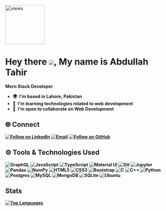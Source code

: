 <a href="https://github.com/Abduullaahh"><img alt="views" title="Github views" src="https://komarev.com/ghpvc/?username=Abduullaahh&style=flat-square" width="125"/></a>

Hey there ![](https://user-images.githubusercontent.com/18350557/176309783-0785949b-9127-417c-8b55-ab5a4333674e.gif), My name is Abdullah Tahir
======================================================================================================================================
<strong>Mern Stack Developer<strong/><br>

* 🌍  I'm based in Lahore, Pakistan
* 🧠  I'm learning technologies related to web development
* 🤝  I'm open to collaborate on Web Development

<h2 align="left">🌐 Connect</h2>
<p align="left">
  <a href="https://www.linkedin.com/in/abdullah-tahirrr/"><img title="Follow on LinkedIn" src="https://img.shields.io/badge/LinkedIn-0077B5?style=for-the-badge&logo=linkedin&logoColor=white"/></a>
  <a href="mailto:hafizabdullahtahir@gmail.com"><img title="Email" src="https://img.shields.io/badge/Gmail-D14836?style=for-the-badge&logo=gmail&logoColor=white"/></a>
  <a href="https://github.com/Abduullaahh"><img title="Follow on GitHub" src="https://img.shields.io/badge/GitHub-100000?style=for-the-badge&logo=github&logoColor=white"/></a>
</p>

## ⚙️ Tools & Technologies Used

<!--
<p align="left">
 <a href="#"><img title="Tools and Technologies Abdullah worked on" src="https://i.ibb.co/YQwsbyt/new.png"/></a>
</p>
-->

<p align="left">
<img alt="GraphQL" src="https://img.shields.io/badge/graphql-%23E10098.svg?&style=for-the-badge&logo=graphql&logoColor=%23F7DF1E"/>
<img alt="JavaScript" src="https://img.shields.io/badge/javascript%20-%23323330.svg?&style=for-the-badge&logo=javascript&logoColor=%23F7DF1E"/>
<img alt="TypeScript" src="https://img.shields.io/badge/typescript%20-%23007ACC.svg?&style=for-the-badge&logo=typescript&logoColor=white"/>
<img alt="Material UI" src="https://img.shields.io/badge/material%20ui%20-%230081CB.svg?&style=for-the-badge&logo=material-ui&logoColor=white"/>
<img alt="Git" src="https://img.shields.io/badge/git%20-%23F05033.svg?&style=for-the-badge&logo=git&logoColor=white"/>
<img alt="Jupyter" src="https://img.shields.io/badge/Jupyter%20-%23F37626.svg?&style=for-the-badge&logo=Jupyter&logoColor=white" />
<img alt="Pandas" src="https://img.shields.io/badge/pandas%20-%23150458.svg?&style=for-the-badge&logo=pandas&logoColor=white" />
<img alt="NumPy" src="https://img.shields.io/badge/numpy%20-%23013243.svg?&style=for-the-badge&logo=numpy&logoColor=white" />
<img alt="HTML5" src="https://img.shields.io/badge/html5%20-%23E34F26.svg?&style=for-the-badge&logo=html5&logoColor=white"/>
<img alt="CSS3" src="https://img.shields.io/badge/css3%20-%231572B6.svg?&style=for-the-badge&logo=css3&logoColor=white"/>
<img alt="Bootstrap" src="https://img.shields.io/badge/bootstrap%20-%23563D7C.svg?&style=for-the-badge&logo=bootstrap&logoColor=white"/>
<img alt="C" src="https://img.shields.io/badge/c%20-%2300599C.svg?&style=for-the-badge&logo=c&logoColor=white"/>
<img alt="C++" src="https://img.shields.io/badge/c++%20-%2300599C.svg?&style=for-the-badge&logo=c%2B%2B&ogoColor=white"/>
<img alt="Python" src="https://img.shields.io/badge/python%20-%2314354C.svg?&style=for-the-badge&logo=python&logoColor=white"/>
<img alt="Postgres" src ="https://img.shields.io/badge/postgres-%23316192.svg?&style=for-the-badge&logo=postgresql&logoColor=white"/>
<img alt="MySQL" src="https://img.shields.io/badge/mysql-%2300f.svg?&style=for-the-badge&logo=mysql&logoColor=white"/>
<img alt="MongoDB" src ="https://img.shields.io/badge/MongoDB-%234ea94b.svg?&style=for-the-badge&logo=mongodb&logoColor=white"/>
<img alt="SQLite" src ="https://img.shields.io/badge/sqlite-%2307405e.svg?&style=for-the-badge&logo=sqlite&logoColor=white"/>
<img alt="Ubuntu" src="https://img.shields.io/badge/Ubuntu-E95420?style=for-the-badge&logo=ubuntu&logoColor=white" />
 </a>
</p>


## Stats

<a href="https://github.com/Abduullaahh" align="left"><img src="https://github-readme-stats.vercel.app/api/top-langs/?username=Abduullaahh&langs_count=10&title_color=0891b2&text_color=ffffff&icon_color=0891b2&bg_color=1c1917&hide_border=true&locale=en&custom_title=Top%20%Languages" alt="Top Languages" /></a>
